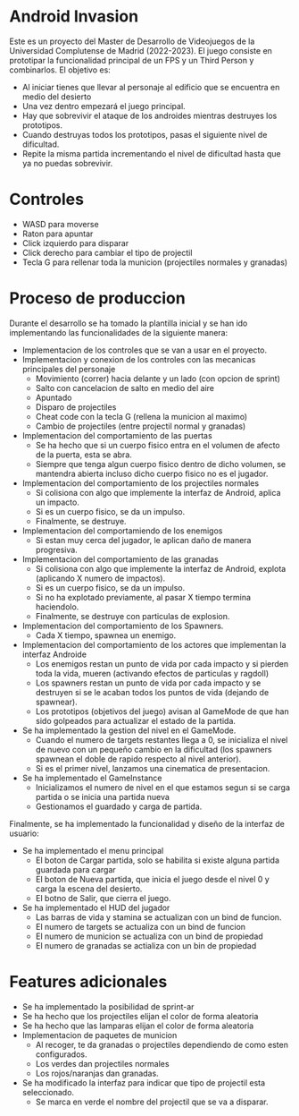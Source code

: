 # Android Invasion
Este es un proyecto del Master de Desarrollo de Videojuegos de la Universidad Complutense de Madrid (2022-2023).
El juego consiste en prototipar la funcionalidad principal de un FPS y un Third Person y combinarlos.
El objetivo es:
- Al iniciar tienes que llevar al personaje al edificio que se encuentra en medio del desierto
- Una vez dentro empezará el juego principal.
- Hay que sobrevivir el ataque de los androides mientras destruyes los prototipos.
- Cuando destruyas todos los prototipos, pasas el siguiente nivel de dificultad.
- Repite la misma partida incrementando el nivel de dificultad hasta que ya no puedas sobrevivir.

# Controles

- WASD para moverse
- Raton para apuntar
- Click izquierdo para disparar
- Click derecho para cambiar el tipo de projectil
- Tecla G para rellenar toda la municion (projectiles normales y granadas)

# Proceso de produccion

Durante el desarrollo se ha tomado la plantilla inicial y se han ido implementando las funcionalidades
de la siguiente manera:
- Implementacion de los controles que se van a usar en el proyecto.
- Implementacion y conexion de los controles con las mecanicas principales del personaje
    - Movimiento (correr) hacia delante y un lado (con opcion de sprint)
    - Salto con cancelacion de salto en medio del aire
    - Apuntado
    - Disparo de projectiles
    - Cheat code con la tecla G (rellena la municion al maximo)
    - Cambio de projectiles (entre projectil normal y granadas)
- Implementacion del comportamiento de las puertas
    - Se ha hecho que si un cuerpo fisico entra en el volumen de afecto de la puerta, esta se abra. 
    - Siempre que tenga algun cuerpo fisico dentro de dicho volumen, se mantendra abierta incluso dicho cuerpo fisico no es el jugador.
- Implementacion del comportamiento de los projectiles normales
    - Si colisiona con algo que implemente la interfaz de Android, aplica un impacto. 
    - Si es un cuerpo fisico, se da un impulso. 
    - Finalmente, se destruye.
- Implementacion del comportamiendo de los enemigos
    - Si estan muy cerca del jugador, le aplican daño de manera progresiva.
- Implementacion del comportamiento de las granadas
    - Si colisiona con algo que implemente la interfaz de Android, explota (aplicando X numero de impactos). 
    - Si es un cuerpo fisico, se da un impulso.
    - Si no ha explotado previamente, al pasar X tiempo termina haciendolo.
    - Finalmente, se destruye con particulas de explosion.
- Implementacion del comportamiento de los Spawners.
    - Cada X tiempo, spawnea un enemigo.
- Implementacion del comportamiento de los actores que implementan la interfaz Androide
    - Los enemigos restan un punto de vida por cada impacto y si pierden toda la vida, mueren (activando efectos de particulas y ragdoll)
    - Los spawners restan un punto de vida por cada impacto y se destruyen si se le acaban todos los puntos de vida (dejando de spawnear).
    - Los prototipos (objetivos del juego) avisan al GameMode de que han sido golpeados para actualizar el estado de la partida.
- Se ha implementado la gestion del nivel en el GameMode.
    - Cuando el numero de targets restantes llega a 0, se inicializa el nivel de nuevo con un pequeño cambio en la dificultad (los spawners spawnean el doble de rapido respecto al nivel anterior).
    - Si es el primer nivel, lanzamos una cinematica de presentacion.
- Se ha implementado el GameInstance
    - Inicializamos el numero de nivel en el que estamos segun si se carga partida o se inicia una partida nueva
    - Gestionamos el guardado y carga de partida.

Finalmente, se ha implementado la funcionalidad y diseño de la interfaz de usuario:
- Se ha implementado el menu principal
    - El boton de Cargar partida, solo se habilita si existe alguna partida guardada para cargar
    - El boton de Nueva partida, que inicia el juego desde el nivel 0 y carga la escena del desierto.
    - El botno de Salir, que cierra el juego.
- Se ha implementado el HUD del jugador
    - Las barras de vida y stamina se actualizan con un bind de funcion.
    - El numero de targets se actualiza con un bind de funcion
    - El numero de municion se actualiza con un bind de propiedad
    - El numero de granadas se actializa con un bin de propiedad


# Features adicionales

- Se ha implementado la posibilidad de sprint-ar
- Se ha hecho que los projectiles elijan el color de forma aleatoria
- Se ha hecho que las lamparas elijan el color de forma aleatoria
- Implementacion de paquetes de municion
    - Al recoger, te da granadas o projectiles dependiendo de como esten configurados.
    - Los verdes dan projectiles normales
    - Los rojos/naranjas dan granadas.
- Se ha modificado la interfaz para indicar que tipo de projectil esta seleccionado.
    - Se marca en verde el nombre del projectil que se va a disparar.